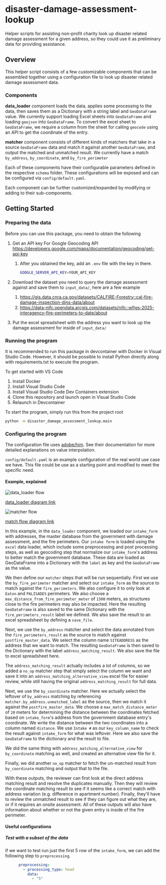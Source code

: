 # disaster-damage-assessment-lookup

Helper scripts for assisting non-profit charity look up disaster related damage assessment for a given address, so they could use it as preliminary data for providing assistance.

## Overview

This helper script consists of a few customizable components that can be assembled together using a configuration file to look up disaster related damage assessment data.

### Components

**data_loader** component loads the data, applies some processing to the data, then saves them as a Dictionary with a string label and `GeoDataFrame` value. We currently support loading Excel sheets into `GeoDataFrame` and loading `geojson` into `GeoDataFrame`. To convert the excel sheet to `GeoDataFrame`, we require a column from the sheet for calling `geocode` using an API to get the coordinate of the entry.

**matcher** component consists of different kinds of matchers that take in a source `GeoDataFrame` data and match it against another `GeoDataFrame`, and output the matched and unmatched result. We currently have a match `by_address`, `by_coordinate`, and `by_fire_perimeter`

Each of these components have their configurable parameters defined in the respective `schema` folder. These configurations will be exposed and can be configured via `config/default.yaml`.

Each component can be further customized/expanded by modifying or adding to their sub-components.

## Getting Started

### Preparing the data

Before you can use this package, you need to obtain the following

1. Get an API key For Google Geocoding API <https://developers.google.com/maps/documentation/geocoding/get-api-key>
    1. After you obtained the key, add an `.env` file with the key in there.

        ```bash
        GOOGLE_SERVER_API_KEY=YOUR_API_KEY
        ```

2. Download the dataset you need to query the damage assessment against and save them to `input_data/`, here are a few example
    1. <https://gis.data.cnra.ca.gov/datasets/CALFIRE-Forestry::cal-fire-damage-inspection-dins-data/about>
    2. <https://data-nifc.opendata.arcgis.com/datasets/nifc::wfigs-2025-interagency-fire-perimeters-to-date/about>
3. Put the excel spreadsheet with the address you want to look up the damage assessment for inside of `input_data/`

### Running the program

It is recommended to run this package in devcontainer with Docker in Visual Studio Code. However, it should be possible to install Python directly along with requirements.txt to execute the program.

To get started with VS Code

1. Install Docker
2. Install Visual Studio Code
3. Install Visual Studio Code Dev Containers extension
4. Clone this repository and launch open in Visual Studio Code
5. Relaunch in Devcontainer

To start the program, simply run this from the project root

```bash
python -m disaster_damage_assessment_lookup.main
```

### Configuring the program

The configuration file uses [adobe/him](https://github.com/adobe/himl). See their documentation for more detailed explanations on value interpolation.

`config/default.yaml` is an example configuration of the real world use case we have. This file could be use as a starting point and modified to meet the specific need.

#### Example, explained

![data_loader flow](https://www.plantuml.com/plantuml/dpng/VLHXRzfA4Fo-lsALJ-z9u0SO0h6UgbWbH96Y92fjeueYTBNNnCtvrhex6gmg_xrdbnZNTU9FtCxitipSYdDZXRQxJ89DhIIalSXoIHYnIjBjVp4bOYUjLuXCOYois4WMCMbC93y1cCTKvKABpF6pd1KfkxI5QzSKMQ6saXeKcIgoHKwOiopSeHDZRHyOO7Mbh7WaNB3ElBqq-pKAWsbLt9HdM2rIJJWNcTWIXiQGCHafwss9lnjM5JyJnfBULBeFzKFV7Uaq8mUQFneIXsto6gkROEL-vSKQLfVCpjLNTKaiEH8sPONXtLNL_Hlxx0CqX69_zP36CQcrfCJsEpLrr5fThmg3N4IFPGGdZTSvmP-0xginsaSa3zNgM-MQSiqH6PEgRQM-ucnS_KWISUnkgerM0XjS1pK6ih6Rxf4EgNZFK35V0eTdE1BQCTK64vRblfsumEVk-eKM6U4yZKf1GXSlfbQ7o1FMsHfgHLLkZNWFK2lEKagZloMbQmvq5Tz-izPMnFoa-k-EgGSuz42n9TJfzi4Y9qSCvffpf2ot1Mf-we4XIP55i_jcgAH2n7ANAUC1gHZBAL0tjwvomGOuyg0-uVyEgzOxGD_3nKvA3EDOGrKhqNgn0notDDQGKw1-aBOmn7lMCiPxKU0r6mpLbYGPV1_YsM0mde3b9gVN9FLgLWy_BKCGAeQxswkRZ__qXyEPDnxuuv4_dSvcmz5WYhxldOr7fmD_DFKdazdutxPvPw2TCniRuAHbeW5ss7XJui7DxOVhETw7NnprTedXpUN5zSNoI6q9gswgbJKMBy1J3xh-3MhouHpWr8CsrhMI0SxSnDOclZxrxE-fhLwtfWCFpfsXNIP_0G00)  

[data_loader diagram link](https://www.plantuml.com/plantuml/duml/VLHXRzfA4Fo-lsALJ-z9u0SO0h6UgbWbH96Y92fjeueYTBNNnCtvrhex6gmg_xrdbnZNTU9FtCxitipSYdDZXRQxJ89DhIIalSXoIHYnIjBjVp4bOYUjLuXCOYois4WMCMbC93y1cCTKvKABpF6pd1KfkxI5QzSKMQ6saXeKcIgoHKwOiopSeHDZRHyOO7Mbh7WaNB3ElBqq-pKAWsbLt9HdM2rIJJWNcTWIXiQGCHafwss9lnjM5JyJnfBULBeFzKFV7Uaq8mUQFneIXsto6gkROEL-vSKQLfVCpjLNTKaiEH8sPONXtLNL_Hlxx0CqX69_zP36CQcrfCJsEpLrr5fThmg3N4IFPGGdZTSvmP-0xginsaSa3zNgM-MQSiqH6PEgRQM-ucnS_KWISUnkgerM0XjS1pK6ih6Rxf4EgNZFK35V0eTdE1BQCTK64vRblfsumEVk-eKM6U4yZKf1GXSlfbQ7o1FMsHfgHLLkZNWFK2lEKagZloMbQmvq5Tz-izPMnFoa-k-EgGSuz42n9TJfzi4Y9qSCvffpf2ot1Mf-we4XIP55i_jcgAH2n7ANAUC1gHZBAL0tjwvomGOuyg0-uVyEgzOxGD_3nKvA3EDOGrKhqNgn0notDDQGKw1-aBOmn7lMCiPxKU0r6mpLbYGPV1_YsM0mde3b9gVN9FLgLWy_BKCGAeQxswkRZ__qXyEPDnxuuv4_dSvcmz5WYhxldOr7fmD_DFKdazdutxPvPw2TCniRuAHbeW5ss7XJui7DxOVhETw7NnprTedXpUN5zSNoI6q9gswgbJKMBy1J3xh-3MhouHpWr8CsrhMI0SxSnDOclZxrxE-fhLwtfWCFpfsXNIP_0G00)

![matcher flow](https://www.plantuml.com/plantuml/dpng/hPFDRjim48JlUee5UavwTmCZX_wS-WHDGMp5bKoKN1BBfUEyVI79XInJJHKZDuCcPtQ-7JrcHT4IVADEFG6TC2HFq4RkNF_HKeV5w_qB1Wy1jJsGGEVZSvEJTzhS_JWuQub_tktF9m2NPm2xRnG_e-9NmK1Fx5ZnDvakIlW43m-EKz7zS8-Z4dZg1eKSYxHaB2es0CHs_7So0EpHyVziEYTa4eaBf2HvnKfSVnYynb1c5CrwwJRyc28rk-zJyYV-zM9Mf9F4bcmHsl-byFeuHYWNhyFJM7GQQyv_cNur-uTUY7ZtvTII_vVs_SddqyA0s5vcUWFC5BEEBW6paeoJlITHj5OehvEifpdVDgEDutuD9i1imD74TAqDi81OYw9N4aPrHp97HyyrJu2iCIquhgjMesxHsfpR51vFoCwAMpyeWANZTGzkQC9L5-esBEpdHW0iAj76ADOnAjMREp-efviVpP0YcmhS02KUITQRiw4xoprNnfiBDAszMaCbVrkkxOxlXh8ku-rGI-19wfKSZyIs1Fy7)  

[match flow diagram link](https://www.plantuml.com/plantuml/duml/hPFDRjim48JlUee5UavwTmCZX_wS-WHDGMp5bKoKN1BBfUEyVI79XInJJHKZDuCcPtQ-7JrcHT4IVADEFG6TC2HFq4RkNF_HKeV5w_qB1Wy1jJsGGEVZSvEJTzhS_JWuQub_tktF9m2NPm2xRnG_e-9NmK1Fx5ZnDvakIlW43m-EKz7zS8-Z4dZg1eKSYxHaB2es0CHs_7So0EpHyVziEYTa4eaBf2HvnKfSVnYynb1c5CrwwJRyc28rk-zJyYV-zM9Mf9F4bcmHsl-byFeuHYWNhyFJM7GQQyv_cNur-uTUY7ZtvTII_vVs_SddqyA0s5vcUWFC5BEEBW6paeoJlITHj5OehvEifpdVDgEDutuD9i1imD74TAqDi81OYw9N4aPrHp97HyyrJu2iCIquhgjMesxHsfpR51vFoCwAMpyeWANZTGzkQC9L5-esBEpdHW0iAj76ADOnAjMREp-efviVpP0YcmhS02KUITQRiw4xoprNnfiBDAszMaCbVrkkxOxlXh8ku-rGI-19wfKSZyIs1Fy7)

In this example, in the `data_loader` component, we loaded our `intake_form` with addresses, the master database from the government with damage assessment, and the fire perimeters. Our `intake form` is loaded using the `excel` data loader, which include some preprocessing and post processing steps, as well as geocoding step that normalize our `intake_form`'s address to better match the government database. These data are loaded as GeoDataFrame into a Dictionary with the `label` as key and the `GeoDataFrame` as the value.

We then define our `matcher` steps that will be run sequentially. First we use the `by_fire_perimeter` matcher and select our `intake_form` as the source to match against the `fire_perimeters`. We also configure it to only look at `Eaton` and `PALISADES` perimeters. We also choose a `max_distance_from_fire_perimeter_meter` of `1500` meters, as structures close to the fire perimeters may also be impacted. Here the resulting `GeoDataFrame` is also saved to the same Dictionary with the `fire_perimeters_result` label we defined. We also save the result to an excel spreadsheet by defining a `save_file`.

Next, we use the `by_address` matcher and select the data annotated from the `fire_perimeters_result` as the source to match against `postfire_master_data`. We select the column name `SITEADDRESS` as the address that we want to match. The resulting `GeoDataFrame` is then saved to the Dictionary with the label `address_matching_result`. We also save the file to excel spreadsheet here.

The `address_matching_result` actually includes a lot of columns, so we added a `no_op` matcher step that simply select the column we want and save it into an `address_matching_alternative_view` excel file for easier review, while still having the original `address_matching_result` for full data.

Next, we use the `by_coordinate` matcher. Here we actually select the leftover of `by_address` matching by referencing `matcher.by_address.unmatched_label` as the source, then we match it against the `postfire_master_data`. We choose a `max_match_distance_meter` of `20` meters for determining the distance between the coordinates fetched based on `intake_form`'s address from the government database entry's coordinate. We write the distance between the two coordinates into a column named `distance`. We use `Intake #` as our `key_column_name` to check the result against `intake_form` for what was leftover. Here we also save the `GeoDataFrame` to the dictionary and the result to file.

We did the same thing with `address_matching_alternative_view` for `by_coordinate` matching as well, and created an alternative view file for it.

Finally, we did another `no_op` matcher to fetch the un-matched result from `by_coordinate` matching and output that to the file.

With these outputs, the reviewer can first look at the direct address matching result and resolve the duplicates manually. Then they will review the coordinate matching result to see if it seems like a correct match with address variation (e.g. difference in apartment number). Finally, they'll have to review the unmatched result to see if they can figure out what they are, or if it requires an onsite assessment. All of these outputs will also have information about whether or not the given entry is inside of the fire perimeter.

#### Useful configurations

##### Test with a subset of the data

If we want to test run just the first 5 row of the `intake_form`, we can add the following step to `preprocessing`.

```yaml
      preprocessing:
        - processing_type: head
          data:
            - "5"
```
